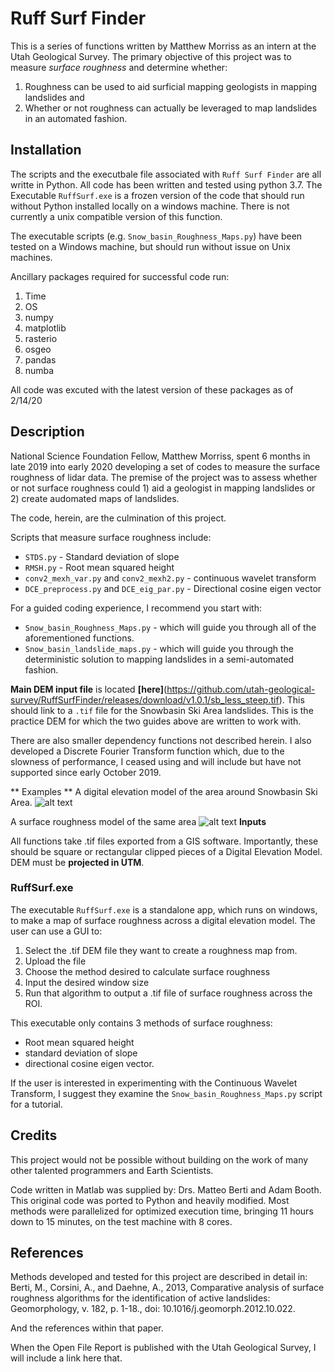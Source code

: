 # Ruff Surf Finder
This is a series of functions written by Matthew Morriss as an intern at the Utah Geological Survey. The primary objective of this project was to measure *surface roughness* and determine whether:
 1. Roughness can be used to aid surficial mapping geologists in mapping landslides and 
 2. Whether or not roughness can actually be leveraged to map landslides in an automated fashion.

## Installation
The scripts and the executbale file associated with `Ruff Surf Finder` are all writte in Python. All code has been written and tested using python 3.7. The Executable `RuffSurf.exe` is a frozen version of the code that should run without Python installed locally on a windows machine. There is not currently a unix compatible version of this function.

The executable scripts (e.g. `Snow_basin_Roughness_Maps.py`) have been tested on a Windows machine, but should run without issue on Unix machines. 

Ancillary packages required for successful code run: 
1. Time
2. OS
3. numpy
4. matplotlib
5. rasterio
6. osgeo
7. pandas
8. numba
	
All code was excuted with the latest version of these packages as of 2/14/20



## Description
National Science Foundation Fellow, Matthew Morriss, spent 6 months in late 2019 into early 2020 developing a set of codes to measure the surface roughness of lidar data. The premise of the project was to assess whether or not surface roughness could 1) aid a geologist in mapping landslides or 2) create audomated maps of landslides.

The code, herein, are the culmination of this project. 

Scripts that measure surface roughness include:
* `STDS.py` - Standard deviation of slope
* `RMSH.py` - Root mean squared height
* `conv2_mexh_var.py` and `conv2_mexh2.py` - continuous wavelet transform
* `DCE_preprocess.py` and `DCE_eig_par.py` - Directional cosine eigen vector

For a guided coding experience, I recommend you start with:
* `Snow_basin_Roughness_Maps.py` - which will guide you through all of the aforementioned functions.
* `Snow_basin_landslide_maps.py` - which will guide you through the deterministic solution to mapping landslides in a semi-automated fashion.

**Main DEM input file** is located **[here]**(https://github.com/utah-geological-survey/RuffSurfFinder/releases/download/v1.0.1/sb_less_steep.tif). This should link to a `.tif` file for the Snowbasin Ski Area landslides. This is the practice DEM for which the two guides above are written to work with.

There are also smaller dependency functions not described herein. I also developed a Discrete Fourier Transform function which, due to the slowness of performance, I ceased using and will include but have not supported since early October 2019. 

** Examples **
A digital elevation model of the area around Snowbasin Ski Area.
![alt text](https://github.com/utah-geological-survey/RuffSurfFinder/blob/master/SB_ls_map.jpg)

A surface roughness model of the same area
![alt text](https://github.com/utah-geological-survey/RuffSurfFinder/blob/master/Figuer_17_STDS_Map.jpg)
**Inputs**

All functions take .tif files exported from a GIS software. Importantly, these should be square or rectangular clipped pieces of a Digital Elevation Model. DEM must be **projected in UTM**.

### RuffSurf.exe
The executable `RuffSurf.exe` is a standalone app, which runs on windows, to make a map of surface roughness across a digital elevation model. The user can use a GUI to:
1. Select the .tif DEM file they want to create a roughness map from.
2. Upload the file
3. Choose the method desired to calculate surface roughness
4. Input the desired window size
5. Run that algorithm to output a .tif file of surface roughness across the ROI.

This executable only contains 3 methods of surface roughness:
* Root mean squared height
* standard deviation of slope
* directional cosine eigen vector.

If the user is interested in experimenting with the Continuous Wavelet Transform, I suggest they examine the `Snow_basin_Roughness_Maps.py` script for a tutorial.


## Credits
This project would not be possible without building on the work of many other talented programmers and Earth Scientists. 

Code written in Matlab was supplied by: Drs. Matteo Berti and Adam Booth. This original code was ported to Python and heavily modified. Most methods were parallelized for optimized execution time, bringing 11 hours down to 15 minutes, on the test machine with 8 cores. 

## References
Methods developed and tested for this project are described in detail in:
Berti, M., Corsini, A., and Daehne, A., 2013, Comparative analysis of surface roughness algorithms for the identification of active landslides: Geomorphology, v. 182, p. 1-18., doi: 10.1016/j.geomorph.2012.10.022.

And the references within that paper. 

When the Open File Report is published with the Utah Geological Survey, I will include a link here that.